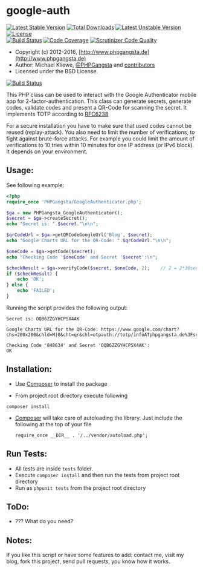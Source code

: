 # google-auth

[![Latest Stable Version](https://poser.pugx.org/delboy1978uk/google-auth/v/stable)](https://packagist.org/packages/delboy1978uk/google-auth) [![Total Downloads](https://poser.pugx.org/delboy1978uk/google-auth/downloads)](https://packagist.org/packages/delboy1978uk/google-auth) [![Latest Unstable Version](https://poser.pugx.org/delboy1978uk/google-auth/v/unstable)](https://packagist.org/packages/delboy1978uk/google-auth) [![License](https://poser.pugx.org/delboy1978uk/google-auth/license)](https://packagist.org/packages/delboy1978uk/google-auth)<br />
[![Build Status](https://travis-ci.org/delboy1978uk/GoogleAuthenticator.png?branch=master)](https://travis-ci.org/delboy1978uk/GoogleAuthenticator) [![Code Coverage](https://scrutinizer-ci.com/g/delboy1978uk/GoogleAuthenticator/badges/coverage.png?b=master)](https://scrutinizer-ci.com/g/delboy1978uk/GoogleAuthenticator/?branch=master) [![Scrutinizer Code Quality](https://scrutinizer-ci.com/g/delboy1978uk/GoogleAuthenticator/badges/quality-score.png?b=master)](https://scrutinizer-ci.com/g/delboy1978uk/GoogleAuthenticator/?branch=master)<br />


* Copyright (c) 2012-2016, [http://www.phpgangsta.de](http://www.phpgangsta.de)
* Author: Michael Kliewe, [@PHPGangsta](http://twitter.com/PHPGangsta) and [contributors](https://github.com/PHPGangsta/GoogleAuthenticator/graphs/contributors)
* Licensed under the BSD License.

[![Build Status](https://travis-ci.org/PHPGangsta/GoogleAuthenticator.png?branch=master)](https://travis-ci.org/PHPGangsta/GoogleAuthenticator)

This PHP class can be used to interact with the Google Authenticator mobile app for 2-factor-authentication. This class
can generate secrets, generate codes, validate codes and present a QR-Code for scanning the secret. It implements TOTP 
according to [RFC6238](https://tools.ietf.org/html/rfc6238)

For a secure installation you have to make sure that used codes cannot be reused (replay-attack). You also need to
limit the number of verifications, to fight against brute-force attacks. For example you could limit the amount of
verifications to 10 tries within 10 minutes for one IP address (or IPv6 block). It depends on your environment.

Usage:
------

See following example:

```php
<?php
require_once 'PHPGangsta/GoogleAuthenticator.php';

$ga = new PHPGangsta_GoogleAuthenticator();
$secret = $ga->createSecret();
echo "Secret is: ".$secret."\n\n";

$qrCodeUrl = $ga->getQRCodeGoogleUrl('Blog', $secret);
echo "Google Charts URL for the QR-Code: ".$qrCodeUrl."\n\n";

$oneCode = $ga->getCode($secret);
echo "Checking Code '$oneCode' and Secret '$secret':\n";

$checkResult = $ga->verifyCode($secret, $oneCode, 2);    // 2 = 2*30sec clock tolerance
if ($checkResult) {
    echo 'OK';
} else {
    echo 'FAILED';
}
```
Running the script provides the following output:
```
Secret is: OQB6ZZGYHCPSX4AK

Google Charts URL for the QR-Code: https://www.google.com/chart?chs=200x200&chld=M|0&cht=qr&chl=otpauth://totp/infoATphpgangsta.de%3Fsecret%3DOQB6ZZGYHCPSX4AK

Checking Code '848634' and Secret 'OQB6ZZGYHCPSX4AK':
OK
```

Installation:
-------------

- Use [Composer](https://getcomposer.org/doc/01-basic-usage.md) to
  install the package

- From project root directory execute following

```composer install```

- [Composer](https://getcomposer.org/doc/01-basic-usage.md) will take care of autoloading
  the library. Just include the following at the top of your file

  `require_once __DIR__ . '/../vendor/autoload.php';`

Run Tests:
----------

- All tests are inside `tests` folder.
- Execute `composer install` and then run the tests from project root
  directory
- Run as `phpunit tests` from the project root directory


ToDo:
-----
- ??? What do you need?

Notes:
------

If you like this script or have some features to add: contact me, visit my blog, fork this project, send pull requests, you know how it works.
